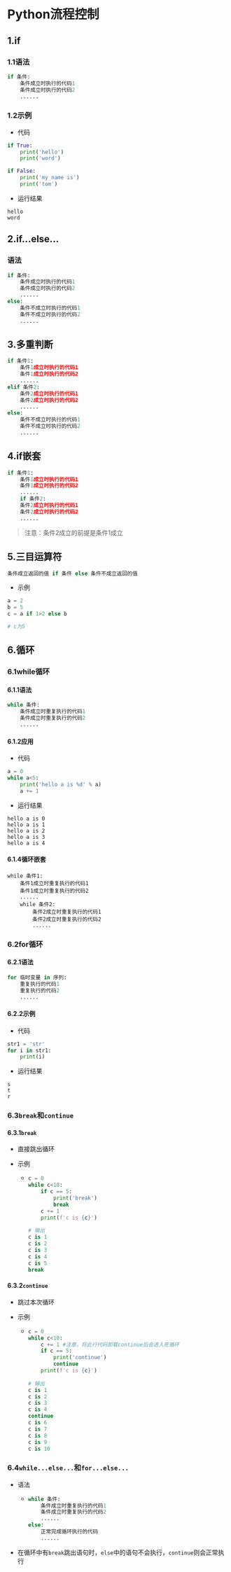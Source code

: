 # Python流程控制

## 1.if

### 1.1语法

```python
if 条件:
    条件成立时执行的代码1
    条件成立时执行的代码2
    ......
```

### 1.2示例

- 代码

```python
if True:
    print('hello')
    print('word')

if False:
    print('my name is')
    print('tom')
```

- 运行结果

```
hello
word
```

## 2.if...else...

### 语法

```python
if 条件:
    条件成立时执行的代码1
    条件成立时执行的代码2
    ......
else:
    条件不成立时执行的代码1
    条件不成立时执行的代码2
    ......
```

## 3.多重判断

```python
if 条件1:
    条件1成立时执行的代码1
    条件1成立时执行的代码2
    ......
elif 条件2:
    条件2成立时执行的代码1
    条件2成立时执行的代码2
    ......
else:
    条件不成立时执行的代码1
    条件不成立时执行的代码2
    ......
```

## 4.if嵌套

```python
if 条件1:
    条件1成立时执行的代码1
    条件1成立时执行的代码2
    ......
    if 条件2:
    条件2成立时执行的代码1
    条件2成立时执行的代码2
    ......
```

> 注意：条件2成立的前提是条件1成立

## 5.三目运算符

```python
条件成立返回的值 if 条件 else 条件不成立返回的值
```

- 示例

```python
a = 2
b = 5
c = a if 1>2 else b

# c为5
```

## 6.循环

### 6.1while循环

#### 6.1.1语法

```python
while 条件:
    条件成立时重复执行的代码1
    条件成立时重复执行的代码2
    ......
```

#### 6.1.2应用

- 代码

```python
a = 0
while a<5:
    print('hello a is %d' % a)
    a += 1
```

- 运行结果

```
hello a is 0
hello a is 1
hello a is 2
hello a is 3
hello a is 4
```

#### 6.1.4循环嵌套

```
while 条件1:
    条件1成立时重复执行的代码1
    条件1成立时重复执行的代码2
    ......
    while 条件2:
    	条件2成立时重复执行的代码1
    	条件2成立时重复执行的代码2
    	......
```

### 6.2for循环

#### 6.2.1语法

```python
for 临时变量 in 序列:
    重复执行的代码1
    重复执行的代码2
    ......
```

#### 6.2.2示例

- 代码

```python
str1 = 'str'
for i in str1:
    print(i)
```

- 运行结果

```
s
t
r
```

### 6.3`break`和`continue`

#### 6.3.1`break`

- 直接跳出循环

- 示例

  - ```python
    c = 0
    while c<10:
        if c == 5:
            print('break')
            break
        c += 1
        print(f'c is {c}')
        
    # 输出
    c is 1
    c is 2
    c is 3
    c is 4
    c is 5
    break
    ```

#### 6.3.2`continue`

- 跳过本次循环

- 示例

  - ```python
    c = 0
    while c<10:
        c += 1 #注意，将此行代码卸载continue后会进入死循环
        if c == 5:
            print('continue')
            continue
        print(f'c is {c}')
        
    # 输出
    c is 1
    c is 2
    c is 3
    c is 4
    continue
    c is 6
    c is 7
    c is 8
    c is 9
    c is 10
    ```

### 6.4`while...else...`和`for...else...`

- 语法

  - ```python
    while 条件:
        条件成立时重复执行的代码1
        条件成立时重复执行的代码2
        ......
    else:
        正常完成循环执行的代码
        ......
    ```

- 在循环中有`break`跳出语句时，`else`中的语句不会执行，`continue`则会正常执行